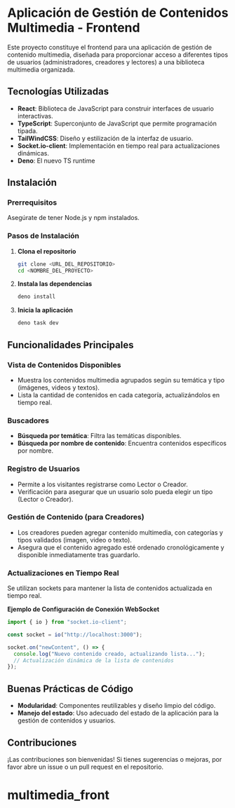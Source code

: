 # Aplicación de Gestión de Contenidos Multimedia - Frontend

Este proyecto constituye el frontend para una aplicación de gestión de contenido multimedia, diseñada para proporcionar acceso a diferentes tipos de usuarios (administradores, creadores y lectores) a una biblioteca multimedia organizada.

## Tecnologías Utilizadas

- **React**: Biblioteca de JavaScript para construir interfaces de usuario interactivas.
- **TypeScript**: Superconjunto de JavaScript que permite programación tipada.
- **TailWindCSS**: Diseño y estilización de la interfaz de usuario.
- **Socket.io-client**: Implementación en tiempo real para actualizaciones dinámicas.
- **Deno**: El nuevo TS runtime

## Instalación

### Prerrequisitos

Asegúrate de tener Node.js y npm instalados.

### Pasos de Instalación

1. **Clona el repositorio**

   ```bash
   git clone <URL_DEL_REPOSITORIO>
   cd <NOMBRE_DEL_PROYECTO>
   ```

2. **Instala las dependencias**

   ```bash
   deno install
   ```

3. **Inicia la aplicación**

   ```bash
   deno task dev
   ```

## Funcionalidades Principales

### Vista de Contenidos Disponibles

- Muestra los contenidos multimedia agrupados según su temática y tipo (imágenes, videos y textos).
- Lista la cantidad de contenidos en cada categoría, actualizándolos en tiempo real.

### Buscadores

- **Búsqueda por temática**: Filtra las temáticas disponibles.
- **Búsqueda por nombre de contenido**: Encuentra contenidos específicos por nombre.

### Registro de Usuarios

- Permite a los visitantes registrarse como Lector o Creador.
- Verificación para asegurar que un usuario solo pueda elegir un tipo (Lector o Creador).

### Gestión de Contenido (para Creadores)

- Los creadores pueden agregar contenido multimedia, con categorías y tipos validados (imagen, video o texto).
- Asegura que el contenido agregado esté ordenado cronológicamente y disponible inmediatamente tras guardarlo.

### Actualizaciones en Tiempo Real

Se utilizan sockets para mantener la lista de contenidos actualizada en tiempo real.

**Ejemplo de Configuración de Conexión WebSocket**

```typescript
import { io } from "socket.io-client";

const socket = io("http://localhost:3000");

socket.on("newContent", () => {
  console.log("Nuevo contenido creado, actualizando lista...");
  // Actualización dinámica de la lista de contenidos
});
```

## Buenas Prácticas de Código

- **Modularidad**: Componentes reutilizables y diseño limpio del código.
- **Manejo del estado**: Uso adecuado del estado de la aplicación para la gestión de contenidos y usuarios.

## Contribuciones

¡Las contribuciones son bienvenidas! Si tienes sugerencias o mejoras, por favor abre un issue o un pull request en el repositorio.
# multimedia_front

